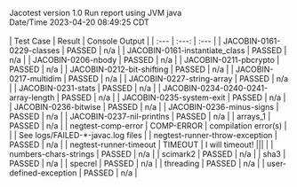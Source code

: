 Jacotest version 1.0
Run report using JVM java
<br>Date/Time 2023-04-20 08:49:25 CDT
<br>
<br>
| Test Case | Result | Console Output |
| :--- | :---: | :--- |
| JACOBIN-0161-0229-classes | PASSED | n/a |
| JACOBIN-0161-instantiate_class | PASSED | n/a |
| JACOBIN-0206-nbody | PASSED | n/a |
| JACOBIN-0211-pbcrypto | PASSED | n/a |
| JACOBIN-0212-bit-shifting | PASSED | n/a |
| JACOBIN-0217-multidim | PASSED | n/a |
| JACOBIN-0227-string-array | PASSED | n/a |
| JACOBIN-0231-stats | PASSED | n/a |
| JACOBIN-0234-0240-0241-array-length | PASSED | n/a |
| JACOBIN-0235-system-exit | PASSED | n/a |
| JACOBIN-0236-bitwise | PASSED | n/a |
| JACOBIN-0236-minus-signs | PASSED | n/a |
| JACOBIN-0237-nil-printlns | PASSED | n/a |
| arrays_1 | PASSED | n/a |
| negtest-comp-error | COMP-ERROR | compilation error(s)
 | | | See logs/FAILED-*-javac.log files |
| negtest-runner-throw-exception | PASSED | n/a |
| negtest-runner-timeout | TIMEOUT | I will timeout!
||| |
| numbers-chars-strings | PASSED | n/a |
| scimark2 | PASSED | n/a |
| sha3 | PASSED | n/a |
| specrel | PASSED | n/a |
| threading | PASSED | n/a |
| user-defined-exception | PASSED | n/a |
